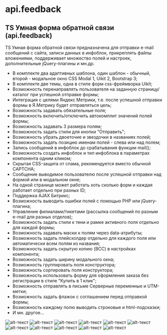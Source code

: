 # api.feedback

## TS Умная форма обратной связи (api.feedback)

   TS Умная форма обратной связи предназначена для отправки e-mail сообщений с сайта, записи данных в инфоблок, прикреплять файлы вложениями, поддерживает множество полей и настроек, дополнительные jQuery-плагины  и мн.др.
   
*   В комплекте два адаптивных шаблона, один шаблон - обычный, второй - модальное окно CSS Modal 1, Uikit 2, Bootstrap 3;
*   В комплекте две темы, одна в стиле форм css-фреймворка Uikit;
*   Возможность перенаправлять пользователя на заданную страницу/каталог при успешной отправке формы;
*   Интеграция с целями Яндекс Метрики, т.е. после успешной отправки формы в Я.Метрику будет отправляться цель;
*   Возможность задавать обязательные поля;
*   Возможность включить/отключить автокомплит значений полей формы;
*   Возможность задавать 3 размера полям;
*   Возможность задать стили для кнопки "Отправить";
*   Возможность убрать двоеточие и звездочки в названиях полей;
*   Возможность задать позицию именам полей - слева или над полем;
*   Запись сообщений в инфоблок до срабатывания функции mail();
*   Возможность создать инфоблок и тип инфоблока в параметрах компонента одним кликом;
*   Скрытая CSS-защита от спама, рекомендуется вместо обычной CAPTCHA;
*   Сообщение выводимое пользователю после успешной отправки над формой или в модальном окне;
*   На одной странице может работать хоть сколько форм и каждая работает отдельно при разных ID;
*   Поддержка AJAX Битрикс;
*   Возможность выводить ошибки полей с помощью PHP или jQuery-плагина;
*   Управление филиалами/тикетами (рассылка сообщений по разным e-mail для разных отделов);
*   Возможность задать стили к тени и рамке активного поля отдельно для каждой формы;
*   Возможность задавать маски к полям через data-атрибуты;
*   Возможность задать плейсхолдер отдельно для каждого поля или автоматически всем полям из названия;
*   Возможность задать скрытую копию (BCC) в настройках компонента;
*   Возможность задать ширину модального окна;
*   Возможность группировать поля конструктора;
*   Возможность сортировать поля конструктора;
*   Возможность использовать форму для оформления заказа без регистрации в стиле "Купить в 1 клик";
*   Возможность отправлять в письме Серверные переменные и UTM-метки;
*   Возможность задать флажок с соглашением перед отправкой формы;
*   Возможность каждому полю выводить строковые и html-подсказки;
*   И мн. другое...

![alt-текст](img_md/2eb967c3080719aa34165a2e5c2a7b30.jpg "1")
![alt-текст](img_md/3bbceef08c940fce530cba06b3d427b3.png "1")
![alt-текст](img_md/47c4798ffe1d748b578c68d2972dca1a.jpg "1")
![alt-текст](img_md/91f70d051be8264f12bb0460ce1b0d9c.png "1")
![alt-текст](img_md/0197a34440af3446727d7ee3dc4b2954.png "1")
![alt-текст](img_md/6588a94c413c81ac0188b148f28acbab.png "1")
![alt-текст](img_md/7438fe233031ce5170f60c0cb7c31ff1.png "1")
![alt-текст](img_md/435575120ed41b8fdbdb5e99a1b3b3fe.png "1")
![alt-текст](img_md/ad4290b819876bea56adfb6c63a36542.png "1")
![alt-текст](img_md/ae6134527c948703dc5b6c2a5a5ee911.png "1")
![alt-текст](img_md/d79a94af7c4d74df1dcb0f5a925c1ead.png "1")